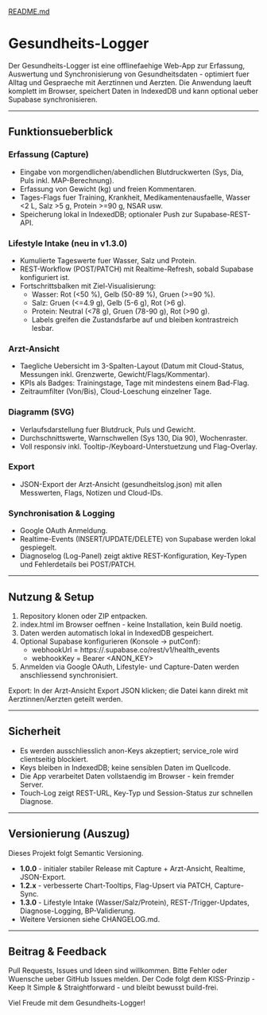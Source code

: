 [README.md](https://github.com/user-attachments/files/22440723/README.md)
# Gesundheits-Logger

Der Gesundheits-Logger ist eine offlinefaehige Web-App zur Erfassung, Auswertung und Synchronisierung von Gesundheitsdaten - optimiert fuer Alltag und Gespraeche mit Aerztinnen und Aerzten. Die Anwendung laeuft komplett im Browser, speichert Daten in IndexedDB und kann optional ueber Supabase synchronisieren.

---

## Funktionsueberblick

### Erfassung (Capture)
- Eingabe von morgendlichen/abendlichen Blutdruckwerten (Sys, Dia, Puls inkl. MAP-Berechnung).
- Erfassung von Gewicht (kg) und freien Kommentaren.
- Tages-Flags fuer Training, Krankheit, Medikamentenausfaelle, Wasser <2 L, Salz >5 g, Protein >=90 g, NSAR usw.
- Speicherung lokal in IndexedDB; optionaler Push zur Supabase-REST-API.

### Lifestyle Intake (neu in v1.3.0)
- Kumulierte Tageswerte fuer Wasser, Salz und Protein.
- REST-Workflow (POST/PATCH) mit Realtime-Refresh, sobald Supabase konfiguriert ist.
- Fortschrittsbalken mit Ziel-Visualisierung:
  - Wasser: Rot (<50 %), Gelb (50-89 %), Gruen (>=90 %).
  - Salz: Gruen (<=4.9 g), Gelb (5-6 g), Rot (>6 g).
  - Protein: Neutral (<78 g), Gruen (78-90 g), Rot (>90 g).
  - Labels greifen die Zustandsfarbe auf und bleiben kontrastreich lesbar.

### Arzt-Ansicht
- Taegliche Uebersicht im 3-Spalten-Layout (Datum mit Cloud-Status, Messungen inkl. Grenzwerte, Gewicht/Flags/Kommentar).
- KPIs als Badges: Trainingstage, Tage mit mindestens einem Bad-Flag.
- Zeitraumfilter (Von/Bis), Cloud-Loeschung einzelner Tage.

### Diagramm (SVG)
- Verlaufsdarstellung fuer Blutdruck, Puls und Gewicht.
- Durchschnittswerte, Warnschwellen (Sys 130, Dia 90), Wochenraster.
- Voll responsiv inkl. Tooltip-/Keyboard-Unterstuetzung und Flag-Overlay.

### Export
- JSON-Export der Arzt-Ansicht (gesundheitslog.json) mit allen Messwerten, Flags, Notizen und Cloud-IDs.

### Synchronisation & Logging
- Google OAuth Anmeldung.
- Realtime-Events (INSERT/UPDATE/DELETE) von Supabase werden lokal gespiegelt.
- Diagnoselog (Log-Panel) zeigt aktive REST-Konfiguration, Key-Typen und Fehlerdetails bei POST/PATCH.

---

## Nutzung & Setup

1. Repository klonen oder ZIP entpacken.
2. index.html im Browser oeffnen - keine Installation, kein Build noetig.
3. Daten werden automatisch lokal in IndexedDB gespeichert.
4. Optional Supabase konfigurieren (Konsole -> putConf):
   - webhookUrl = https://<project-ref>.supabase.co/rest/v1/health_events
   - webhookKey = Bearer <ANON_KEY>
5. Anmelden via Google OAuth, Lifestyle- und Capture-Daten werden anschliessend synchronisiert.

Export: In der Arzt-Ansicht Export JSON klicken; die Datei kann direkt mit Aerztinnen/Aerzten geteilt werden.

---

## Sicherheit

- Es werden ausschliesslich anon-Keys akzeptiert; service_role wird clientseitig blockiert.
- Keys bleiben in IndexedDB; keine sensiblen Daten im Quellcode.
- Die App verarbeitet Daten vollstaendig im Browser - kein fremder Server.
- Touch-Log zeigt REST-URL, Key-Typ und Session-Status zur schnellen Diagnose.

---

## Versionierung (Auszug)

Dieses Projekt folgt Semantic Versioning.

- **1.0.0** - initialer stabiler Release mit Capture + Arzt-Ansicht, Realtime, JSON-Export.
- **1.2.x** - verbesserte Chart-Tooltips, Flag-Upsert via PATCH, Capture-Sync.
- **1.3.0** - Lifestyle Intake (Wasser/Salz/Protein), REST-/Trigger-Updates, Diagnose-Logging, BP-Validierung.
- Weitere Versionen siehe CHANGELOG.md.

---

## Beitrag & Feedback

Pull Requests, Issues und Ideen sind willkommen. Bitte Fehler oder Wuensche ueber GitHub Issues melden. Der Code folgt dem KISS-Prinzip - Keep It Simple & Straightforward - und bleibt bewusst build-frei.

Viel Freude mit dem Gesundheits-Logger!
